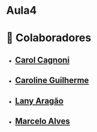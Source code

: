# Aula4

# 👥 Colaboradores

- ## [Carol Cagnoni](https://github.com/cgcagnoni)
- ## [Caroline Guilherme](https://github.com/Caroline-githubb)
- ## [Lany Aragão](https://github.com/lanyarag)
- ## [Marcelo Alves](https://github.com/marceloalvees)
